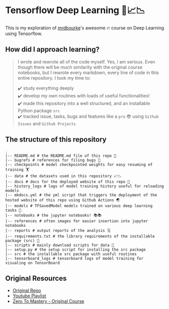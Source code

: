 # Tensorflow Deep Learning 🤖📈📉

This is my exploration of [mrdbourke](https://github.com/mrdbourke)'s awesome 🔥 course on Deep Learning using Tensorflow.

## How did I approach learning?

> I wrote and rewrote all of the code myself. Yes, I am serious. Even though there will be much similarity with the original course notebooks, but I rewrote every markdown, every line of code in this entire repository. I took my time to:
>
>
>  ✔️ study everything deeply <br />
>  ✔️ develop my own routines with loads of useful functionalities! <br />
>  ✔️ made this repository into a well structured, and an installable Python package `src` <br />
>  ✔️ tracked issue, tasks, bugs and features like a `pro` 😎 using `Github Issues` and `Github Projects`

## The structure of this repository

```
.
|-- README.md # the README.md file of this repo 📖
|-- bugrefs # references for filing bugs 🐛
|-- checkpoints # model checkpointed weights for easy resuming of training 🏋️
|-- data # the datasets used in this repository 📈📉
|-- docs # docs for the deployed website of this repo 📗
|-- history_logs # logs of model training history useful for reloading models
|-- mkdocs.yml # the yml script that triggers the deployment of the hosted website of this repo using Github Actions 🌏
|-- models # TFSavedModel models trained on various deep learning tasks 🤖
|-- notebooks # the jupyter notebooks! 📚📚
|-- references # often images for easier insertion into jupyter notebooks
|-- reports # output reports of the analysis 🗒️
|-- requirements.txt # the library requirements of the installable package (src) 📄
|-- scripts # mainly download scripts for data 📃
|-- setup.py # the setup script for installing the src package 
|-- src # the installable src package with useful routines
|-- tensorboard_logs # tensorboard logs of model training for visualing on TensorBoard
```

## Original Resources

- [Original Repo](https://github.com/mrdbourke/tensorflow-deep-learning)
- [Youtube Playlist](https://www.youtube.com/playlist?list=PL6vjgQ2-qJFfU2vF6-lG9DlSa4tROkzt9)
- [Zero To Mastery - Original Course](https://academy.zerotomastery.io/p/learn-tensorflow)

